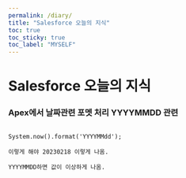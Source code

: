 ```yaml
---
permalink: /diary/
title: "Salesforce 오늘의 지식"
toc: true
toc_sticky: true
toc_label: "MYSELF"
---
```


# **Salesforce 오늘의 지식**

### Apex에서 날짜관련 포멧 처리 YYYYMMDD 관련 

```

System.now().format('YYYYMMdd');

이렇게 해야 20230218 이렇게 나옴.

YYYYMMDD하면 값이 이상하게 나옴.